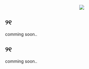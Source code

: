<p align="center"> <img src= https://readme-typing-svg.demolab.com?font=Pixelify+Sans&size=22&duration=2500&pause=1200&color=F7E3F0&center=true&vCenter=true&random=false&width=420&lines=hi+%E2%99%A1;my+name+is+julia;%EA%92%B0+p.s%3A+i+love+cats+%EA%92%B1+;%E0%AB%AE+-+%EF%BB%8C+%E2%80%A2+%E1%83%90 /> </p>

## ୨୧
comming soon..

## ୨୧
comming soon..


